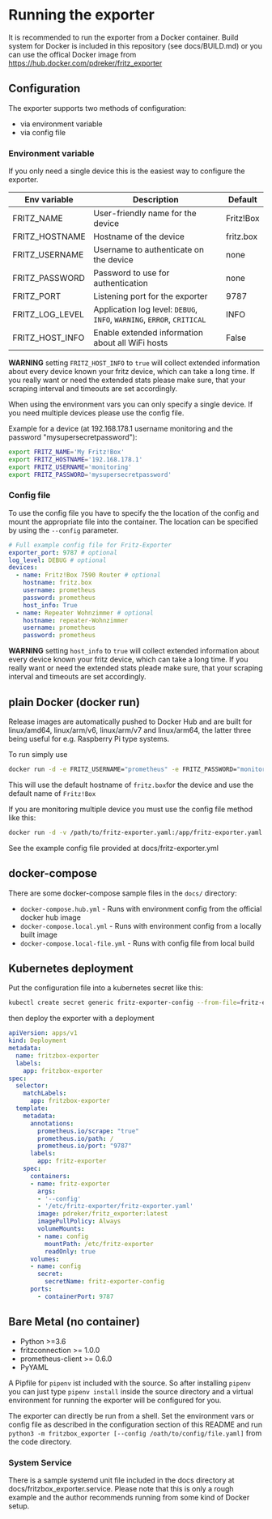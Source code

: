 # Running the exporter

It is recommended to run the exporter from a Docker container. Build system for Docker is included in this repository (see docs/BUILD.md) or you can use the offical Docker image from <https://hub.docker.com/pdreker/fritz_exporter>

## Configuration

The exporter supports two methods of configuration:

* via environment variable
* via config file

### Environment variable

If you only need a single device this is the easiest way to configure the exporter.

| Env variable | Description | Default |
|--------------|-------------|---------|
| FRITZ_NAME   | User-friendly name for the device | Fritz!Box |
| FRITZ_HOSTNAME | Hostname of the device | fritz.box |
| FRITZ_USERNAME | Username to authenticate on the device | none |
| FRITZ_PASSWORD | Password to use for authentication | none |
| FRITZ_PORT   | Listening port for the exporter | 9787 |
| FRITZ_LOG_LEVEL | Application log level: `DEBUG`, `INFO`, `WARNING`, `ERROR`, `CRITICAL` | INFO |
| FRITZ_HOST_INFO | Enable extended information about all WiFi hosts | False |

**WARNING** setting `FRITZ_HOST_INFO` to `true` will collect extended information about every device known your fritz device, which can take a long time. If you really want or need the extended stats please make sure, that your scraping interval and timeouts are set accordingly.

When using the environment vars you can only specify a single device. If you need multiple devices please use the config file.

Example for a device (at 192.168.178.1 username monitoring and the password "mysupersecretpassword"):

```bash
export FRITZ_NAME='My Fritz!Box'
export FRITZ_HOSTNAME='192.168.178.1'
export FRITZ_USERNAME='monitoring'
export FRITZ_PASSWORD='mysupersecretpassword'
```

### Config file

To use the config file you have to specify the the location of the config and mount the appropriate file into the container. The location can be specified by using the `--config` parameter.

```yaml
# Full example config file for Fritz-Exporter
exporter_port: 9787 # optional
log_level: DEBUG # optional
devices:
  - name: Fritz!Box 7590 Router # optional
    hostname: fritz.box
    username: prometheus
    password: prometheus
    host_info: True
  - name: Repeater Wohnzimmer # optional
    hostname: repeater-Wohnzimmer
    username: prometheus
    password: prometheus
```

**WARNING** setting `host_info` to `true` will collect extended information about every device known your fritz device, which can take a long time. If you really want or need the extended stats pleade make sure, that your scraping interval and timeouts are set accordingly.

## plain Docker (docker run)

Release images are automatically pushed to Docker Hub and are built for linux/amd64, linux/arm/v6, linux/arm/v7 and linux/arm64, the latter three being useful for e.g. Raspberry Pi type systems.

To run simply use

```bash
docker run -d -e FRITZ_USERNAME="prometheus" -e FRITZ_PASSWORD="monitoring" -p 9787:9787 --name fritz_exporter pdreker/fritz_exporter
```

This will use the default hostname of `fritz.box`for the device and use the default name of `Fritz!Box`

If you are monitoring multiple device you must use the config file method like this:

```bash
docker run -d -v /path/to/fritz-exporter.yaml:/app/fritz-exporter.yaml -p 9787:9787 --name fritz_exporter pdreker/fritz_exporter --config /app/fritz-exporter.yaml
```

See the example config file provided at docs/fritz-exporter.yml

## docker-compose

There are some docker-compose sample files in the `docs/` directory:

* `docker-compose.hub.yml` - Runs with environment config from the official docker hub image
* `docker-compose.local.yml` - Runs with environment config from a locally built image
* `docker-compose.local-file.yml` - Runs with config file from local build

## Kubernetes deployment

Put the configuration file into a kubernetes secret like this:

```bash
kubectl create secret generic fritz-exporter-config --from-file=fritz-exporter.yaml
```

then deploy the exporter with a deployment

```yaml
apiVersion: apps/v1
kind: Deployment
metadata:
  name: fritzbox-exporter
  labels:
    app: fritzbox-exporter
spec:
  selector:
    matchLabels:
      app: fritzbox-exporter
  template:
    metadata:
      annotations:
        prometheus.io/scrape: "true"
        prometheus.io/path: /
        prometheus.io/port: "9787"
      labels:
        app: fritz-exporter
    spec:
      containers:
      - name: fritz-exporter
        args:
        - '--config'
        - '/etc/fritz-exporter/fritz-exporter.yaml'
        image: pdreker/fritz_exporter:latest
        imagePullPolicy: Always
        volumeMounts:
        - name: config
          mountPath: /etc/fritz-exporter
          readOnly: true
      volumes:
      - name: config
        secret:
          secretName: fritz-exporter-config
      ports:
        - containerPort: 9787
```

## Bare Metal (no container)

* Python >=3.6
* fritzconnection >= 1.0.0
* prometheus-client >= 0.6.0
* PyYAML

A Pipfile for `pipenv` ist included with the source. So after installing `pipenv` you can just type `pipenv install` inside the source directory and a virtual environment for running the exporter will be configured for you.

The exporter can directly be run from a shell. Set the environment vars or config file as described in the configuration section of this README and run `python3 -m fritzbox_exporter [--config /oath/to/config/file.yaml]` from the code directory.

### System Service

There is a sample systemd unit file included in the docs directory at docs/fritzbox_exporter.service. Please note that this is only a rough example and the author recommends running from some kind of Docker setup.
